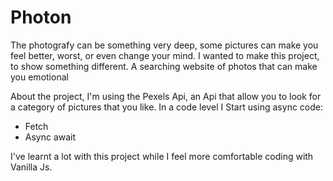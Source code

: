 # Photon

The photografy can be something very deep, some pictures can make you feel better, worst, or even change your mind. I wanted to make this project, to show something different.
A searching website of photos that can make you emotional 

About the project, I'm using the Pexels Api, an Api that allow you to look for a category of pictures that you like. In a code level I Start using async code:

- Fetch 
- Async await 

I've learnt a lot with this project while I feel more comfortable coding with Vanilla Js.


